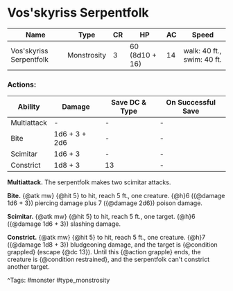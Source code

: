 # Vos'skyriss Serpentfolk

| Name | Type | CR | HP | AC | Speed |
|------|------|----|----|----|-------|
| Vos'skyriss Serpentfolk | Monstrosity | 3 | 60 (8d10 + 16) | 14 | walk: 40 ft., swim: 40 ft. |

### Actions:

| Ability | Damage | Save DC & Type | On Successful Save |
|---------|--------|----------------|--------------------|
| Multiattack | - | - | - |
| Bite | 1d6 + 3 + 2d6 | - | - |
| Scimitar | 1d6 + 3 | - | - |
| Constrict | 1d8 + 3 | 13 | - |


**Multiattack.** The serpentfolk makes two scimitar attacks.

**Bite.** {@atk mw} {@hit 5} to hit, reach 5 ft., one creature. {@h}6 ({@damage 1d6 + 3}) piercing damage plus 7 ({@damage 2d6}) poison damage.

**Scimitar.** {@atk mw} {@hit 5} to hit, reach 5 ft., one target. {@h}6 ({@damage 1d6 + 3}) slashing damage.

**Constrict.** {@atk mw} {@hit 5} to hit, reach 5 ft., one creature. {@h}7 ({@damage 1d8 + 3}) bludgeoning damage, and the target is {@condition grappled} (escape {@dc 13}). Until this {@action grapple} ends, the creature is {@condition restrained}, and the serpentfolk can't constrict another target.

^Tags: #monster #type_monstrosity